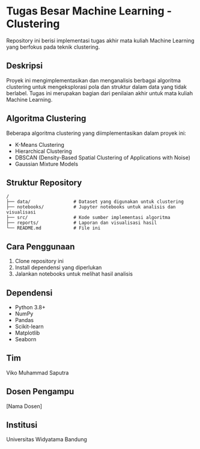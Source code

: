 # Tugas Besar Machine Learning - Clustering

Repository ini berisi implementasi tugas akhir mata kuliah Machine Learning yang berfokus pada teknik clustering.

## Deskripsi

Proyek ini mengimplementasikan dan menganalisis berbagai algoritma clustering untuk mengeksplorasi pola dan struktur dalam data yang tidak berlabel. Tugas ini merupakan bagian dari penilaian akhir untuk mata kuliah Machine Learning.

## Algoritma Clustering

Beberapa algoritma clustering yang diimplementasikan dalam proyek ini:

- K-Means Clustering
- Hierarchical Clustering
- DBSCAN (Density-Based Spatial Clustering of Applications with Noise)
- Gaussian Mixture Models

## Struktur Repository

```
/
├── data/                # Dataset yang digunakan untuk clustering
├── notebooks/           # Jupyter notebooks untuk analisis dan visualisasi
├── src/                 # Kode sumber implementasi algoritma
├── reports/             # Laporan dan visualisasi hasil
└── README.md            # File ini
```

## Cara Penggunaan

1. Clone repository ini
2. Install dependensi yang diperlukan
3. Jalankan notebooks untuk melihat hasil analisis

## Dependensi

- Python 3.8+
- NumPy
- Pandas
- Scikit-learn
- Matplotlib
- Seaborn

## Tim

Viko Muhammad Saputra

## Dosen Pengampu

[Nama Dosen]

## Institusi

Universitas Widyatama Bandung